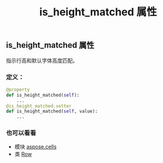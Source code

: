 ﻿---
title: is_height_matched 属性
second_title: Aspose.Cells for Python via .NET API 参考资料
description:
type: docs
weight: 180
url: /zh/python-net/aspose.cells/row/is_height_matched/
is_root: false
---
## is_height_matched 属性

指示行高和默认字体高度匹配。
### 定义：
```python
@property
def is_height_matched(self):
    ...
@is_height_matched.setter
def is_height_matched(self, value):
    ...
```

### 也可以看看
* 模块 [aspose.cells](../../)
* 类 [Row](/cells/zh/python-net/aspose.cells/row)
